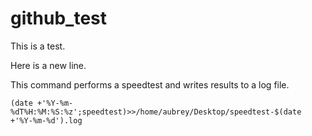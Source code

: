 # github_test



This is a test.

Here is a new line.

This command performs a speedtest and writes results to a log file.
```
(date +'%Y-%m-%dT%H:%M:%S:%z';speedtest)>>/home/aubrey/Desktop/speedtest-$(date +'%Y-%m-%d').log
```